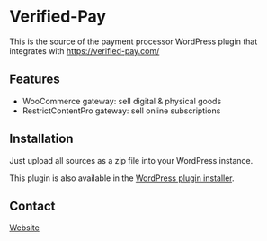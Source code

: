 # Verified-Pay
This is the source of the payment processor WordPress plugin that integrates with https://verified-pay.com/

## Features
* WooCommerce gateway: sell digital & physical goods
* RestrictContentPro gateway: sell online subscriptions


## Installation
Just upload all sources as a zip file into your WordPress instance.

This plugin is also available in the [WordPress plugin installer](https://wordpress.org/plugins/todo/).


## Contact
[Website](https://verified-pay.com/)
